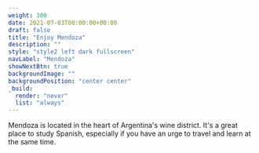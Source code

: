 ```yaml
---
weight: 300
date: 2021-07-03T00:00:00+00:00
draft: false
title: "Enjoy Mendoza"
description: ""
style: "style2 left dark fullscreen"
navLabel: "Mendoza"
showNextBtn: true
backgroundImage: ""
backgroundPosition: "center center"
_build:
  render: "never"
  list: "always"
---
```

Mendoza is located in the heart of Argentina's wine district. It's a great place to study Spanish, especially if you have an urge to travel and learn at the same time.
